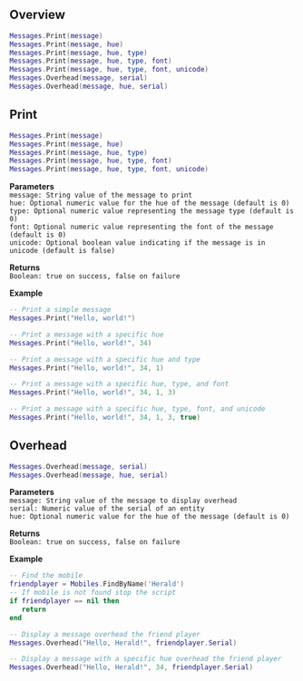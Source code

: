 ## Overview
```lua
Messages.Print(message)
Messages.Print(message, hue)
Messages.Print(message, hue, type)
Messages.Print(message, hue, type, font)
Messages.Print(message, hue, type, font, unicode)
Messages.Overhead(message, serial)
Messages.Overhead(message, hue, serial)
```

## Print
```lua
Messages.Print(message)
Messages.Print(message, hue)
Messages.Print(message, hue, type)
Messages.Print(message, hue, type, font)
Messages.Print(message, hue, type, font, unicode)
```
**Parameters**<br/>
`message: String value of the message to print`<br/>
`hue: Optional numeric value for the hue of the message (default is 0)`<br/>
`type: Optional numeric value representing the message type (default is 0)`<br/>
`font: Optional numeric value representing the font of the message (default is 0)`<br/>
`unicode: Optional boolean value indicating if the message is in unicode (default is false)`

**Returns**<br/>
`Boolean: true on success, false on failure`

**Example**
```lua
-- Print a simple message
Messages.Print("Hello, world!")

-- Print a message with a specific hue
Messages.Print("Hello, world!", 34)

-- Print a message with a specific hue and type
Messages.Print("Hello, world!", 34, 1)

-- Print a message with a specific hue, type, and font
Messages.Print("Hello, world!", 34, 1, 3)

-- Print a message with a specific hue, type, font, and unicode
Messages.Print("Hello, world!", 34, 1, 3, true)
```

## Overhead
```lua
Messages.Overhead(message, serial)
Messages.Overhead(message, hue, serial)
```
**Parameters**<br/>
`message: String value of the message to display overhead`<br/>
`serial: Numeric value of the serial of an entity`<br/>
`hue: Optional numeric value for the hue of the message (default is 0)`

**Returns**<br/>
`Boolean: true on success, false on failure`

**Example**
```lua
-- Find the mobile
friendplayer = Mobiles.FindByName('Herald')
-- If mobile is not found stop the script
if friendplayer == nil then
   return
end

-- Display a message overhead the friend player
Messages.Overhead("Hello, Herald!", friendplayer.Serial)

-- Display a message with a specific hue overhead the friend player
Messages.Overhead("Hello, Herald!", 34, friendplayer.Serial)
```
